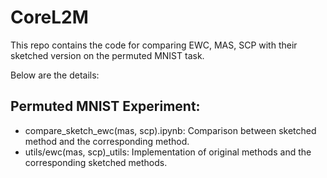 # CoreL2M

This repo contains the code for comparing EWC, MAS, SCP with their sketched version on the permuted MNIST task.

Below are the details:

## Permuted MNIST Experiment:

* compare_sketch_ewc(mas, scp).ipynb: Comparison between sketched method and the corresponding method. 
* utils/ewc(mas, scp)_utils: Implementation of original methods and the corresponding sketched methods.

